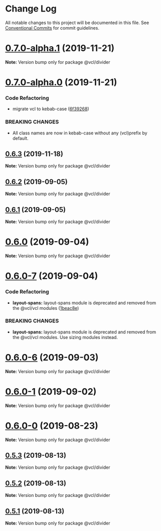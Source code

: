 # Change Log

All notable changes to this project will be documented in this file.
See [Conventional Commits](https://conventionalcommits.org) for commit guidelines.

# [0.7.0-alpha.1](https://github.com/vcl/divider/compare/v0.7.0-alpha.0...v0.7.0-alpha.1) (2019-11-21)

**Note:** Version bump only for package @vcl/divider





# [0.7.0-alpha.0](https://github.com/vcl/divider/compare/v0.6.2...v0.7.0-alpha.0) (2019-11-21)


### Code Refactoring

* migrate vcl to kebab-case ([6f39268](https://github.com/vcl/divider/commit/6f39268fe95b3f48d44da527e7e283e97eca04cd))


### BREAKING CHANGES

* All class names are now in kebab-case without any (vcl)prefix by default.





## [0.6.3](https://github.com/vcl/divider/compare/v0.6.2...v0.6.3) (2019-11-18)

**Note:** Version bump only for package @vcl/divider





## [0.6.2](https://github.com/vcl/divider/compare/v0.6.1...v0.6.2) (2019-09-05)

**Note:** Version bump only for package @vcl/divider





## [0.6.1](https://github.com/vcl/divider/compare/v0.6.0...v0.6.1) (2019-09-05)

**Note:** Version bump only for package @vcl/divider





# [0.6.0](https://github.com/vcl/divider/compare/v0.6.0-7...v0.6.0) (2019-09-04)

**Note:** Version bump only for package @vcl/divider





# [0.6.0-7](https://github.com/vcl/divider/compare/v0.6.0-5...v0.6.0-7) (2019-09-04)


### Code Refactoring

* **layout-spans:** layout-spans module is deprecated and removed from the @vcl/vcl modules ([1beac8e](https://github.com/vcl/divider/commit/1beac8e))


### BREAKING CHANGES

* **layout-spans:** layout-spans module is deprecated and removed from the @vcl/vcl modules. Use sizing modules instead.





# [0.6.0-6](https://github.com/vcl/divider/compare/v0.6.0-5...v0.6.0-6) (2019-09-03)

**Note:** Version bump only for package @vcl/divider





# [0.6.0-1](https://github.com/vcl/divider/compare/v0.6.0-0...v0.6.0-1) (2019-09-02)

**Note:** Version bump only for package @vcl/divider





# [0.6.0-0](https://github.com/vcl/divider/compare/v0.5.4...v0.6.0-0) (2019-08-23)

**Note:** Version bump only for package @vcl/divider





## [0.5.3](https://github.com/vcl/divider/compare/v0.5.1...v0.5.3) (2019-08-13)

**Note:** Version bump only for package @vcl/divider





## [0.5.2](https://github.com/vcl/divider/compare/v0.5.1...v0.5.2) (2019-08-13)

**Note:** Version bump only for package @vcl/divider





## [0.5.1](https://github.com/vcl/divider/compare/v0.5.0...v0.5.1) (2019-08-13)

**Note:** Version bump only for package @vcl/divider
